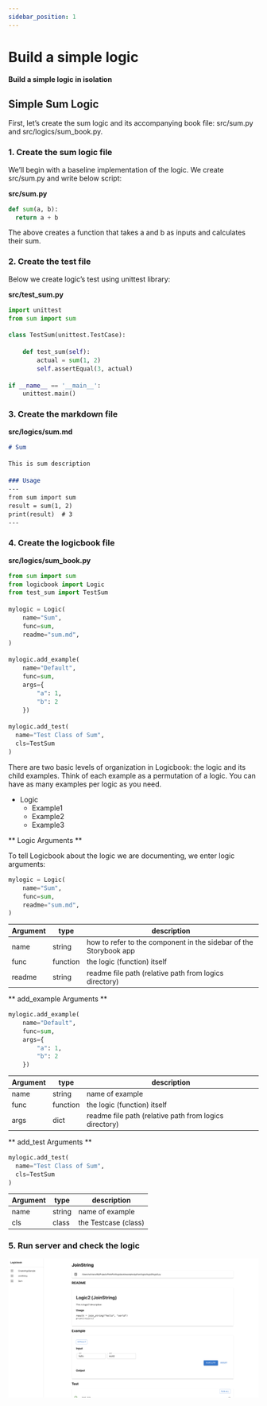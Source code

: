 ```yaml
---
sidebar_position: 1
---
```


# Build a simple logic
**Build a simple logic in isolation**

## Simple Sum Logic

First, let’s create the sum logic and its accompanying book file: src/sum.py and src/logics/sum_book.py.

### 1. Create the sum logic file
We’ll begin with a baseline implementation of the logic. We create src/sum.py and write below script:

**src/sum.py**
```python
def sum(a, b):
  return a + b
```
The above creates a function that takes a and b as inputs and calculates their sum.

### 2. Create the test file
Below we create logic’s test using unittest library:

**src/test_sum.py**
```python
import unittest
from sum import sum

class TestSum(unittest.TestCase):

    def test_sum(self):
        actual = sum(1, 2)
        self.assertEqual(3, actual)

if __name__ == '__main__':
    unittest.main()
```

### 3. Create the markdown file

**src/logics/sum.md**
```md
# Sum

This is sum description

### Usage
---
from sum import sum
result = sum(1, 2)
print(result)  # 3
---
```

### 4. Create the logicbook file

**src/logics/sum_book.py**
```python
from sum import sum
from logicbook import Logic
from test_sum import TestSum

mylogic = Logic(
    name="Sum",
    func=sum,
    readme="sum.md",
)

mylogic.add_example(
    name="Default", 
    func=sum,
    args={
        "a": 1,
        "b": 2
    })

mylogic.add_test(
  name="Test Class of Sum", 
  cls=TestSum
)
```

There are two basic levels of organization in Logicbook: the logic and its child examples. Think of each example as a permutation of a logic. You can have as many examples per logic as you need.

- Logic
  - Example1
  - Example2
  - Example3

** Logic Arguments **

To tell Logicbook about the logic we are documenting, we enter logic arguments:

```python
mylogic = Logic(
    name="Sum",
    func=sum,
    readme="sum.md",
)
```

| Argument   |     type      | description |
| --- | ----------- | ------- |
| name    | string |      how to refer to the component in the sidebar of the Storybook app |
| func    | function |     the logic (function) itself|
| readme    | string |     readme file path (relative path from logics directory) |

** add_example Arguments **

```python
mylogic.add_example(
    name="Default", 
    func=sum,
    args={
        "a": 1,
        "b": 2
    })
```

| Argument   |     type      | description |
| --- | ----------- | ------- |
| name    | string |      name of example |
| func    | function |     the logic (function) itself|
| args    | dict |     readme file path (relative path from logics directory) |

** add_test Arguments **

```python
mylogic.add_test(
  name="Test Class of Sum", 
  cls=TestSum
)
```

| Argument   |     type      | description |
| --- | ----------- | ------- |
| name    | string |      name of example |
| cls    | class |     the Testcase (class)|

### 5. Run server and check the logic

![Docs Version Dropdown](/img/example.png)
